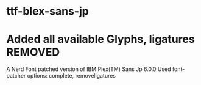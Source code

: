 # ttf-blex-sans-jp
# Added all available Glyphs, ligatures REMOVED
A Nerd Font patched version of IBM Plex(TM)  Sans Jp 6.0.0
Used font-patcher options: complete, removeligatures 
